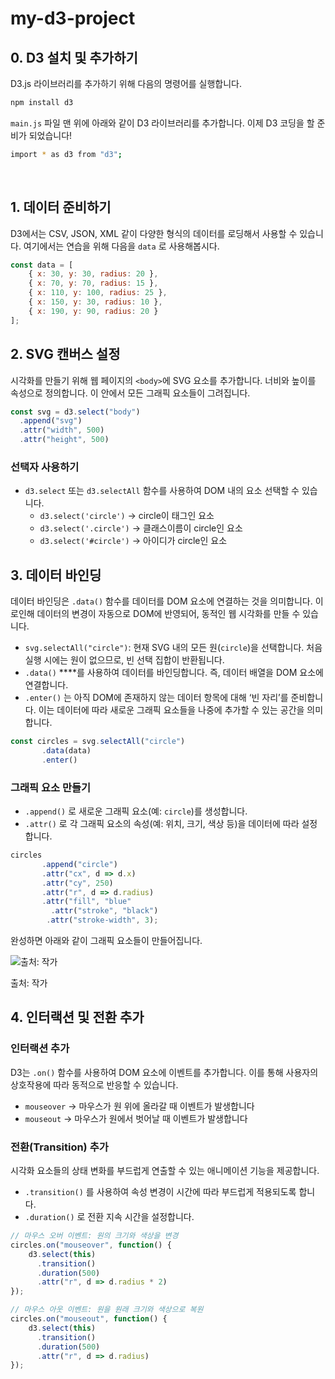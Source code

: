 # my-d3-project

## 0. D3 설치 및 추가하기

D3.js 라이브러리를 추가하기 위해 다음의 명령어를 실행합니다.

```bash
npm install d3
```

`main.js` 파일 맨 위에 아래와 같이 D3 라이브러리를 추가합니다. 이제 D3 코딩을 할 준비가 되었습니다!

```bash
import * as d3 from "d3";
```
<br />

## 1. 데이터 준비하기

D3에서는 CSV, JSON, XML 같이 다양한 형식의 데이터를 로딩해서 사용할 수 있습니다. 여기에서는 연습을 위해 다음을 `data` 로 사용해봅시다.  

```jsx
const data = [
    { x: 30, y: 30, radius: 20 },
    { x: 70, y: 70, radius: 15 },
    { x: 110, y: 100, radius: 25 },
    { x: 150, y: 30, radius: 10 },
    { x: 190, y: 90, radius: 20 }
];
```

## 2. **SVG 캔버스 설정**

시각화를 만들기 위해 웹 페이지의 `<body>`에 SVG 요소를 추가합니다. 너비와 높이를 속성으로 정의합니다. 이 안에서 모든 그래픽 요소들이 그려집니다.

```jsx
const svg = d3.select("body")
  .append("svg")       
  .attr("width", 500)  
  .attr("height", 500) 
```

### 선택자 사용하기

- `d3.select` 또는 `d3.selectAll` 함수를 사용하여 DOM 내의 요소 선택할 수 있습니다.
    - `d3.select('circle')` → circle이 태그인 요소
    - `d3.select('.circle')` → 클래스이름이 circle인 요소
    - `d3.select('#circle')` → 아이디가 circle인 요소

## 3. **데이터 바인딩**

데이터 바인딩은  `.data()` 함수를 데이터를 DOM 요소에 연결하는 것을 의미합니다. 이로인해 데이터의 변경이 자동으로 DOM에 반영되어, 동적인 웹 시각화를 만들 수 있습니다.

- `svg.selectAll("circle")`: 현재 SVG 내의 모든 원(`circle`)을 선택합니다. 처음 실행 시에는 원이 없으므로, 빈 선택 집합이 반환됩니다.
- `.data()` ****를 사용하여 데이터를 바인딩합니다. 즉, 데이터 배열을 DOM 요소에 연결합니다.
- `.enter()` 는 아직 DOM에 존재하지 않는 데이터 항목에 대해 ‘빈 자리’를 준비합니다. 이는 데이터에 따라 새로운 그래픽 요소들을 나중에 추가할 수 있는 공간을 의미합니다.

```jsx
const circles = svg.selectAll("circle")
	   .data(data)
	   .enter()
```

### 그래픽 요소 **만들기**

- `.append()` 로 새로운 그래픽 요소(예: `circle`)를 생성합니다.
- `.attr()` 로 각 그래픽 요소의 속성(예: 위치, 크기, 색상 등)을 데이터에 따라 설정합니다.

```jsx
circles
	   .append("circle")
	   .attr("cx", d => d.x)  
	   .attr("cy", 250)  
	   .attr("r", d => d.radius) 
	   .attr("fill", "blue"
		 .attr("stroke", "black")
		.attr("stroke-width", 3);
```

완성하면 아래와 같이 그래픽 요소들이 만들어집니다.

![출처: 작가](https://prod-files-secure.s3.us-west-2.amazonaws.com/9bc85f59-fd6d-44a5-a575-1befd5c59eba/3e8d7177-834a-4050-a408-3a0b0323a473/Screenshot_2024-01-10_at_3.04.10_PM.png)

출처: 작가

## 4. **인터랙션 및 전환 추가**

### 인터랙션 추가

D3는 `.on()` 함수를 사용하여 DOM 요소에 이벤트를 추가합니다. 이를 통해 사용자의 상호작용에 따라 동적으로 반응할 수 있습니다.

- `mouseover` → 마우스가 원 위에 올라갈 때 이벤트가 발생합니다
- `mouseout` → 마우스가 원에서 벗어날 때 이벤트가 발생합니다

### **전환(Transition) 추가**

시각화 요소들의 상태 변화를 부드럽게 연출할 수 있는 애니메이션 기능을 제공합니다.

- `.transition()` 를 사용하여 속성 변경이 시간에 따라 부드럽게 적용되도록 합니다.
- `.duration()` 로 전환 지속 시간을 설정합니다.

```jsx
// 마우스 오버 이벤트: 원의 크기와 색상을 변경
circles.on("mouseover", function() {
    d3.select(this)
      .transition()            
      .duration(500)         
      .attr("r", d => d.radius * 2)               
});

// 마우스 아웃 이벤트: 원을 원래 크기와 색상으로 복원
circles.on("mouseout", function() {
    d3.select(this)
      .transition()             
      .duration(500)            
      .attr("r", d => d.radius)              
});
```
